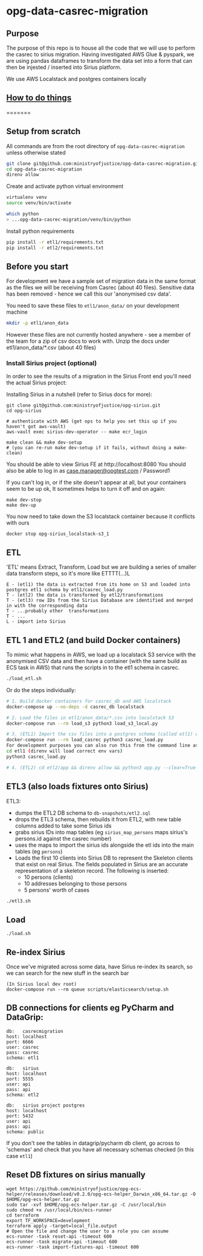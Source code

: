 # opg-data-casrec-migration

## Purpose

The purpose of this repo is to house all the code that we will use to perform the casrec to sirius migration.
Having investigated AWS Glue & pyspark, we are using pandas dataframes to transform the data set into a form that can then be
injested / inserted into Sirius platform.

We use AWS Localstack and postgres containers locally

## <u>How to do things</u>
=======
## Setup from scratch

All commands are from the root directory of `opg-data-casrec-migration` unless otherwise stated

```bash
git clone git@github.com:ministryofjustice/opg-data-casrec-migration.git
cd opg-data-casrec-migration
direnv allow
```

Create and activate python virtual environment

```bash
virtualenv venv
source venv/bin/activate

which python
> ...opg-data-casrec-migration/venv/bin/python
```

Install python requirements

```bash
pip install -r etl1/requirements.txt
pip install -r etl2/requirements.txt
```

## Before you start

For development we have a sample set of migration data in the same format as the files we will be receiving from Casrec (about 40 files).
Sensitive data has been removed - hence we call this our 'anonymised csv data'.

You need to save these files to `etl1/anon_data/` on your development machine

```bash
mkdir -p etl1/anon_data
```

However these files are not currently hosted anywhere - see a member of the team for a zip of csv docs to work with. Unzip the docs under etl1/anon_data/*.csv (about 40 files)

### Install Sirius project (optional)
In order to see the results of a migration in the Sirius Front end you'll need the actual Sirius project:

Installing Sirius in a nutshell (refer to Sirius docs for more):

```
git clone git@github.com:ministryofjustice/opg-sirius.git
cd opg-sirius

# authenticate with AWS (get ops to help you set this up if you haven't got aws-vault)
aws-vault exec sirius-dev-operator -- make ecr_login

make clean && make dev-setup
# (you can re-run make dev-setup if it fails, without doing a make-clean)
```

You should be able to view Sirius FE at http://localhost:8080
You should also be able to log in as case.manager@opgtest.com / Password1

If you can't log in, or if the site doesn't appear at all, but your containers seem to be up ok, It sometimes helps to turn it off and on again:

```
make dev-stop
make dev-up
```

You now need to take down the S3 localstack container because it conflicts with ours

```
docker stop opg-sirius_localstack-s3_1
```


## ETL

'ETL' means Extract, Transform, Load but we are building a series of smaller data transform steps, so it's more like ETTTT(...)L

```
E - (etl1) the data is extracted from its home on S3 and loaded into postgres etl1 schema by etl1/casrec_load.py
T - (etl2) the data is transformed by etl2/transformations
T - (etl3) row IDs from the Sirius Database are identified and merged in with the corresponding data
T - ...probably other  transformations
T - ...
L - import into Sirius
```

## ETL 1 and ETL2 (and build Docker containers)

To mimic what happens in AWS, we load up a localstack S3 service with the anonymised CSV data and then have a container (with the same build as ECS task in AWS) that runs the scripts in to the etl1 schema in casrec.

```bash
./load_etl.sh
```

Or do the steps individually:

```bash
# 1. Build docker containers for casrec_db and AWS localstack
docker-compose up --no-deps -d casrec_db localstack

# 2. Load the files in etl1/anon_data/*.csv into localstack S3
docker-compose run --rm load_s3 python3 load_s3_local.py

# 3. (ETL1) Import the csv files into a postgres schema (called etl1) which matches the casrec file structure
docker-compose run --rm load_casrec python3 casrec_load.py
For development purposes you can also run this from the command line as it uses direnv file to make it runnnable both inside and outside of docker:
cd etl1 (direnv will load correct env vars)
python3 casrec_load.py

# 4. (ETL2) cd etl2/app && direnv allow && python3 app.py --clear=True
```

## ETL3 (also loads fixtures onto Sirius)

ETL3:
 - dumps the ETL2 DB schema to `db-snapshots/etl2.sql`
 - drops the ETL3 schema, then rebuilds it from ETL2, with new table columns added to take some Sirius ids
 - grabs sirius IDs into map tables (eg `sirius_map_persons` maps sirius's persons.id against the casrec number)
 - uses the maps to import the sirius ids alongside the etl ids into the main tables (eg `persons`)
 - Loads the first 10 clients into Sirius DB to represent the Skeleton clients that exist on real Sirius. The fields populated in Sirius are an accurate representation of a skeleton record. The following is inserted:
    - 10 persons (clients)
    - 10 addresses belonging to those persons
    - 5 persons' worth of cases

```bash
./etl3.sh
```

## Load

```
./load.sh
```

## Re-index Sirius

Once we've migrated across some data, have Sirius re-index its search, so we can search for the new stuff in the search bar

```
(In Sirius local dev root)
docker-compose run --rm queue scripts/elasticsearch/setup.sh
```

## DB connections for clients eg PyCharm and DataGrip:
```
db:   casrecmigration
host: localhost
port: 6666
user: casrec
pass: casrec
schema: etl1

db:   sirius
host: localhost
port: 5555
user: api
pass: api
schema: etl2

db:   sirius project postgres
host: localhost
port: 5432
user: api
pass: api
schema: public
```

If you don't see the tables in datagrip/pycharm db client, go across to 'schemas' and check that you have all necessary schemas checked (in this case `etl1`)

## Reset DB fixtures on sirius manually
```
wget https://github.com/ministryofjustice/opg-ecs-helper/releases/download/v0.2.0/opg-ecs-helper_Darwin_x86_64.tar.gz -O $HOME/opg-ecs-helper.tar.gz
sudo tar -xvf $HOME/opg-ecs-helper.tar.gz -C /usr/local/bin
sudo chmod +x /usr/local/bin/ecs-runner
cd terraform
export TF_WORKSPACE=development
terraform apply -target=local_file.output
# Open the file and change the user to a role you can assume
ecs-runner -task reset-api -timeout 600
ecs-runner -task migrate-api -timeout 600
ecs-runner -task import-fixtures-api -timeout 600
```
